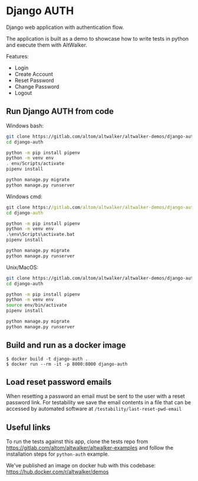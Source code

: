 # Django AUTH

Django web application with authentication flow.

The application is built as a demo to showcase how to write tests in python and execute them with AltWalker.

Features:

 * Login
 * Create Account
 * Reset Password
 * Change Password
 * Logout

## Run Django AUTH from code

Windows bash:

```sh
git clone https://gitlab.com/altom/altwalker/altwalker-demos/django-auth
cd django-auth

python -m pip install pipenv
python -m venv env
. env/Scripts/activate
pipenv install

python manage.py migrate
python manage.py runserver
```

Windows cmd:

```bat
git clone https://gitlab.com/altom/altwalker/altwalker-demos/django-auth
cd django-auth

python -m pip install pipenv
python -m venv env
.\env\Scripts\activate.bat
pipenv install

python manage.py migrate
python manage.py runserver
```

Unix/MacOS:

```sh
git clone https://gitlab.com/altom/altwalker/altwalker-demos/django-auth
cd django-auth

python -m pip install pipenv
python -m venv env
source env/bin/activate
pipenv install

python manage.py migrate
python manage.py runserver
```

## Build and run as a docker image

```
$ docker build -t django-auth .
$ docker run --rm -it -p 8000:8000 django-auth
```

## Load reset password emails

When resetting a password an email must be sent to the user with a reset password link. For testability we save the email contents in a file that can be accessed by automated software at `/testability/last-reset-pwd-email`

## Useful links

To run the tests against this app, clone the tests repo from https://gitlab.com/altom/altwalker/altwalker-examples and follow the installation steps for `python-auth` example.

We've published an image on docker hub with this codebase: https://hub.docker.com/r/altwalker/demos
